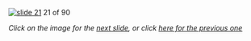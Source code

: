 [![slide 21](https://dl.dropboxusercontent.com/u/2977490/presentations/cookbook/img21.jpg)](22.md)
21 of 90

_Click on the image for the [next slide](22.md), or click [here for the previous one](20.md)_